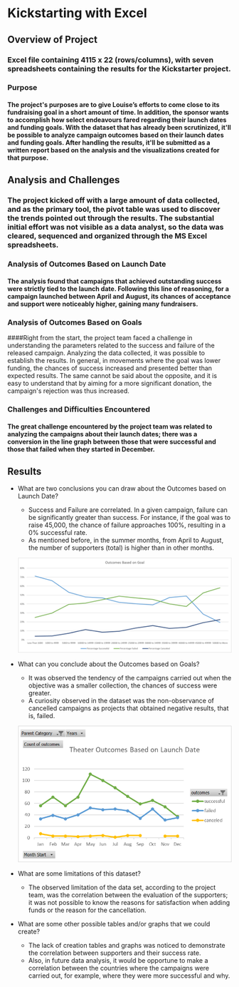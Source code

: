 # Kickstarting with Excel

## Overview of Project
### Excel file containing 4115 x 22 (rows/columns), with seven spreadsheets containing the results for the Kickstarter project.

### Purpose
#### The project's purposes are to give Louise’s efforts to come close to its fundraising goal in a short amount of time. In addition, the sponsor wants to accomplish how select endeavours fared regarding their launch dates and funding goals. With the dataset that has already been scrutinized, it'll be possible to analyze campaign outcomes based on their launch dates and funding goals. After handling the results, it'll be submitted as a written report based on the analysis and the visualizations created for that purpose.

## Analysis and Challenges
### The project kicked off with a large amount of data collected, and as the primary tool, the pivot table was used to discover the trends pointed out through the results. The substantial initial effort was not visible as a data analyst, so the data was cleared, sequenced and organized through the MS Excel spreadsheets.

### Analysis of Outcomes Based on Launch Date
#### The analysis found that campaigns that achieved outstanding success were strictly tied to the launch date. Following this line of reasoning, for a campaign launched between April and August, its chances of acceptance and support were noticeably higher, gaining many fundraisers.

### Analysis of Outcomes Based on Goals
####Right from the start, the project team faced a challenge in understanding the parameters related to the success and failure of the released campaign. Analyzing the data collected, it was possible to establish the results. In general, in movements where the goal was lower funding, the chances of success increased and presented better than expected results. The same cannot be said about the opposite, and it is easy to understand that by aiming for a more significant donation, the campaign's rejection was thus increased.

### Challenges and Difficulties Encountered
#### The great challenge encountered by the project team was related to analyzing the campaigns about their launch dates; there was a conversion in the line graph between those that were successful and those that failed when they started in December.

## Results

- What are two conclusions you can draw about the Outcomes based on Launch Date?
  - Success and Failure are correlated. In a given campaign, failure can be significantly greater than success. For instance, if the goal was to raise 45,000, the chance of failure approaches 100%, resulting in a 0% successful rate.
  - As mentioned before, in the summer months, from April to August, the number of supporters (total) is higher than in other months.
  
  ![](Resources/Outcomes_vs_Goals.png)
  
- What can you conclude about the Outcomes based on Goals?
  - It was observed the tendency of the campaigns carried out when the objective was a smaller collection, the chances of success were greater.
  - A curiosity observed in the dataset was the non-observance of cancelled campaigns as projects that obtained negative results, that is, failed.
  
  ![](Resources/Theater_Outcomes_vs_Launch.png)

- What are some limitations of this dataset?
  - The observed limitation of the data set, according to the project team, was the correlation between the evaluation of the supporters; it was not possible to know the reasons for satisfaction when adding funds or the reason for the cancellation.

- What are some other possible tables and/or graphs that we could create?
  - The lack of creation tables and graphs was noticed to demonstrate the correlation between supporters and their success rate.
  - Also, in future data analysis, it would be opportune to make a correlation between the countries where the campaigns were carried out, for example, where they were more successful and why.
